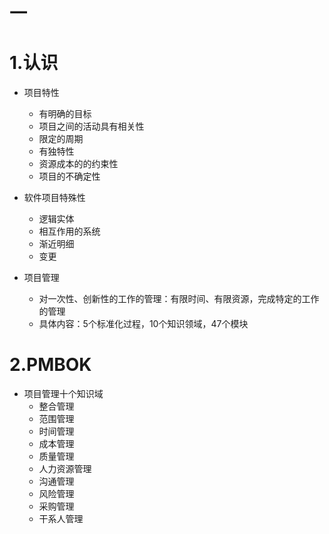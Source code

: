 # 一

# 1.认识

- 项目特性
  - 有明确的目标
  - 项目之间的活动具有相关性
  - 限定的周期
  - 有独特性
  - 资源成本的的约束性
  - 项目的不确定性

- 软件项目特殊性
  - 逻辑实体
  - 相互作用的系统
  - 渐近明细
  - 变更

- 项目管理
  - 对一次性、创新性的工作的管理：有限时间、有限资源，完成特定的工作的管理
  - 具体内容：5个标准化过程，10个知识领域，47个模块

# 2.PMBOK

- 项目管理十个知识域
  - 整合管理
  - 范围管理
  - 时间管理
  - 成本管理
  - 质量管理
  - 人力资源管理
  - 沟通管理
  - 风险管理
  - 采购管理
  - 干系人管理

